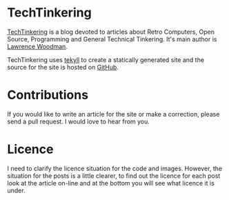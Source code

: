 # TechTinkering
[TechTinkering](http://techtinkering.com) is a blog devoted to articles about Retro Computers, Open Source, Programming and General Technical Tinkering. It's main author is [Lawrence Woodman](http://techtinkering.com/profile/lawrencewoodman).

TechTinkering uses [tekyll](https://github.com/lawrencewoodman/tekyll) to create a statically generated site and the source for the site is hosted on [GitHub](http://github.com/lawrencewoodman/techtinkering.com).

# Contributions
If you would like to write an article for the site or make a correction, please send a pull request. I would love to hear from you.

# Licence
I need to clarify the licence situation for the code and images.  However, the situation for the posts is a little clearer, to find out the licence for each post look at the article on-line and at the bottom you will see what licence it is under.
